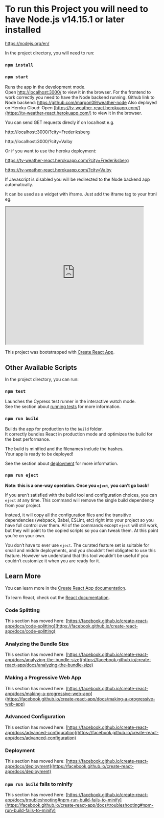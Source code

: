 # To run this Project you will need to have Node.js v14.15.1 or later installed
https://nodejs.org/en/

In the project directory, you will need to run:

### `npm install`
### `npm start`

Runs the app in the development mode.\
Open [http://localhost:3000/](http://localhost:3000/) to view it in the browser.
For the frontend to work correctly you need to have the Node backend running.
Github link to Node backend:
https://github.com/margon09/weather-node
Also deployed on Heroku Cloud:
Open [https://tv-weather-react.herokuapp.com/](https://tv-weather-react.herokuapp.com/) to view it in the browser.

You can send GET requests direcly if on localhost e.g.

http://localhost:3000/?city=Frederiksberg

http://localhost:3000/?city=Valby

Or if you want to use the heroku deployment:

https://tv-weather-react.herokuapp.com/?city=Frederiksberg

https://tv-weather-react.herokuapp.com/?city=Valby

If Javascript is disabled you will be redirected to the Node backend app automatically.

It can be used as a widget with iframe. Just add the iframe tag to your html eg.

<iframe src="https://tv-weather-react.herokuapp.com/?city=Copenhagen" width="450" height="450"></iframe>

This project was bootstrapped with [Create React App](https://github.com/facebook/create-react-app).

## Other Available Scripts

In the project directory, you can run:

### `npm test`

Launches the Cypress test runner in the interactive watch mode.\
See the section about [running tests](https://facebook.github.io/create-react-app/docs/running-tests) for more information.

### `npm run build`

Builds the app for production to the `build` folder.\
It correctly bundles React in production mode and optimizes the build for the best performance.

The build is minified and the filenames include the hashes.\
Your app is ready to be deployed!

See the section about [deployment](https://facebook.github.io/create-react-app/docs/deployment) for more information.

### `npm run eject`

**Note: this is a one-way operation. Once you `eject`, you can’t go back!**

If you aren’t satisfied with the build tool and configuration choices, you can `eject` at any time. This command will remove the single build dependency from your project.

Instead, it will copy all the configuration files and the transitive dependencies (webpack, Babel, ESLint, etc) right into your project so you have full control over them. All of the commands except `eject` will still work, but they will point to the copied scripts so you can tweak them. At this point you’re on your own.

You don’t have to ever use `eject`. The curated feature set is suitable for small and middle deployments, and you shouldn’t feel obligated to use this feature. However we understand that this tool wouldn’t be useful if you couldn’t customize it when you are ready for it.

## Learn More

You can learn more in the [Create React App documentation](https://facebook.github.io/create-react-app/docs/getting-started).

To learn React, check out the [React documentation](https://reactjs.org/).

### Code Splitting

This section has moved here: [https://facebook.github.io/create-react-app/docs/code-splitting](https://facebook.github.io/create-react-app/docs/code-splitting)

### Analyzing the Bundle Size

This section has moved here: [https://facebook.github.io/create-react-app/docs/analyzing-the-bundle-size](https://facebook.github.io/create-react-app/docs/analyzing-the-bundle-size)

### Making a Progressive Web App

This section has moved here: [https://facebook.github.io/create-react-app/docs/making-a-progressive-web-app](https://facebook.github.io/create-react-app/docs/making-a-progressive-web-app)

### Advanced Configuration

This section has moved here: [https://facebook.github.io/create-react-app/docs/advanced-configuration](https://facebook.github.io/create-react-app/docs/advanced-configuration)

### Deployment

This section has moved here: [https://facebook.github.io/create-react-app/docs/deployment](https://facebook.github.io/create-react-app/docs/deployment)

### `npm run build` fails to minify

This section has moved here: [https://facebook.github.io/create-react-app/docs/troubleshooting#npm-run-build-fails-to-minify](https://facebook.github.io/create-react-app/docs/troubleshooting#npm-run-build-fails-to-minify)

